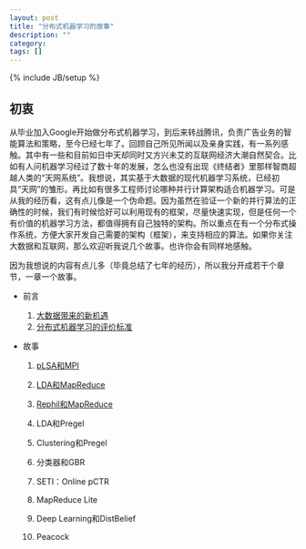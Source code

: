 ```yaml
---
layout: post
title: "分布式机器学习的故事"
description: ""
category:
tags: []
---
```

{% include JB/setup %}

## 初衷 ##

从毕业加入Google开始做分布式机器学习，到后来转战腾讯，负责广告业务的智能算法和策略，至今已经七年了。回顾自己所见所闻以及亲身实践，有一系列感触。其中有一些和目前如日中天却同时又方兴未艾的互联网经济大潮自然契合。比如有人问机器学习经过了数十年的发展，怎么也没有出现《终结者》里那样智商超越人类的“天网系统”。我想说，其实基于大数据的现代机器学习系统，已经初具“天网”的雏形。再比如有很多工程师讨论哪种并行计算架构适合机器学习。可是从我的经历看，这有点儿像是一个伪命题。因为虽然在验证一个新的并行算法的正确性的时候，我们有时候恰好可以利用现有的框架，尽量快速实现，但是任何一个有价值的机器学习方法，都值得拥有自己独特的架构。所以重点在有一个分布式操作系统，方便大家开发自己需要的架构（框架），来支持相应的算法。如果你关注大数据和互联网，那么欢迎听我说几个故事。也许你会有同样地感触。

因为我想说的内容有点儿多（毕竟总结了七年的经历），所以我分开成若干个章节，一章一个故事。

* 前言

   1. [大数据带来的新机遇](00_0_new_era.md)
   1. [分布式机器学习的评价标准](00_1_principles.md)

* 故事

   1. [pLSA和MPI](01_plsa_and_mpi.md)
   1. [LDA和MapReduce](02_lda_and_mapreduce.md)
   1. [Rephil和MapReduce](03_rephil_and_mapreduce.md)

   1. LDA和Pregel
   1. Clustering和Pregel
   1. 分类器和GBR
   1. SETI：Online pCTR
   1. MapReduce Lite
   1. Deep Learning和DistBelief
   1. Peacock

